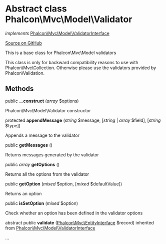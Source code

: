 # Abstract class **Phalcon\\Mvc\\Model\\Validator**

*implements* [Phalcon\Mvc\Model\ValidatorInterface](/en/3.1.2/api/Phalcon_Mvc_Model_ValidatorInterface)

<a href="https://github.com/phalcon/cphalcon/blob/master/phalcon/mvc/model/validator.zep" class="btn btn-default btn-sm">Source on GitHub</a>

This is a base class for Phalcon\\Mvc\\Model validators

This class is only for backward compatibility reasons to use with Phalcon\\Mvc\\Collection. Otherwise please use the validators provided by Phalcon\\Validation.

## Methods

public **__construct** (*array* $options)

Phalcon\\Mvc\\Model\\Validator constructor

protected **appendMessage** (*string* $message, [*string* | *array* $field], [*string* $type])

Appends a message to the validator

public **getMessages** ()

Returns messages generated by the validator

public *array* **getOptions** ()

Returns all the options from the validator

public **getOption** (*mixed* $option, [*mixed* $defaultValue])

Returns an option

public **isSetOption** (*mixed* $option)

Check whether an option has been defined in the validator options

abstract public **validate** ([Phalcon\Mvc\EntityInterface](/en/3.1.2/api/Phalcon_Mvc_EntityInterface) $record) inherited from [Phalcon\Mvc\Model\ValidatorInterface](/en/3.1.2/api/Phalcon_Mvc_Model_ValidatorInterface)

...